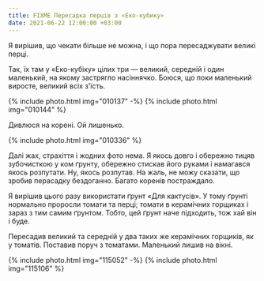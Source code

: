```yaml
---
title: FIXME Пересадка перців з «Еко-кубику»
date: 2021-06-22 12:00:00 +03:00
---
```


Я вирішив, що чекати більше не можна, і що пора пересаджувати великі перці.

Так, їх там у «Еко-кубіку» цілих три — великий, середній і один маленький, на якому застрягло насіннячко. Боюся, що поки маленький виросте, великий всіх з'їсть.

{% include photo.html img="010137" -%}
{% include photo.html img="010144" %}

Дивлюся на корені. Ой лишенько.

{% include photo.html img="010336" %}

Далі жах, страхіття і жодних фото нема. Я якось довго і обережно тицяв зубочисткою у ком ґрунту, обережно стискав його руками і намагався якось розпутати. Ну, якось розпутав. На жаль, не можу сказати, що зробив перасадку бездоганно. Багато коренів постраждало.

Я вирішив цього разу використати ґрунт «Для кактусів». У тому ґрунті нормально проросли томати та перці; томати в керамічних горщиках і зараз з тим самим ґрунтом. Тобто, цей ґрунт наче підходить, тож хай він і буде.

Пересадив великий та середній у два таких же керамічних горщиків, як у томатів. Поставив поруч з томатами. Маленький лишив на вікні.

{% include photo.html img="115052" -%}
{% include photo.html img="115106" %}
